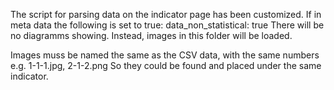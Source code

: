 The script for parsing data on the indicator page has been customized. 
If in meta data the following is set to true: 
    data_non_statistical: true
There will be no diagramms showing. Instead, images in this folder will be loaded.

Images muss be named the same as the CSV data, with the same numbers e.g. 1-1-1.jpg, 2-1-2.png
So they could be found and placed under the same indicator.